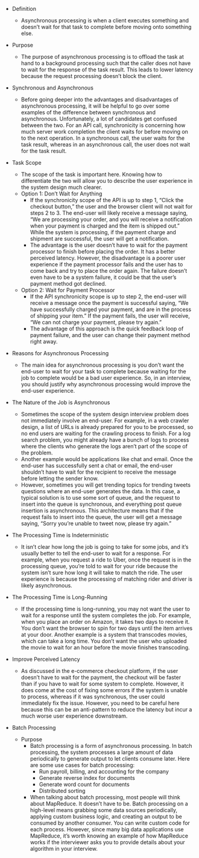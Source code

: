 - Definition
	- Asynchronous processing is when a client executes something and doesn’t wait for that task to complete before moving onto something else.
- Purpose
	- The purpose of asynchronous processing is to offload the task at hand to a background processing such that the caller does not have to wait for the response of the task result. This leads to lower latency because the request processing doesn’t block the client.
- Synchronous and Asynchronous
	- Before going deeper into the advantages and disadvantages of asynchronous processing, it will be helpful to go over some examples of the difference between synchronous and asynchronous. Unfortunately, a lot of candidates get confused between the two. For an API call, synchronicity is concerning how much server work completion the client waits for before moving on to the next operation. In a synchronous call, the user waits for the task result, whereas in an asynchronous call, the user does not wait for the task result.
- Task Scope
	- The scope of the task is important here. Knowing how to differentiate the two will allow you to describe the user experience in the system design much clearer.
	- Option 1: Don’t Wait for Anything
		- If the synchronicity scope of the API is up to step 1, “Click the checkout button,” the user and the browser client will not wait for steps 2 to 3. The end-user will likely receive a message saying, “We are processing your order, and you will receive a notification when your payment is charged and the item is shipped out.” While the system is processing, if the payment charge and shipment are successful, the user will get a notification.
		- The advantage is the user doesn’t have to wait for the payment processor to finish before placing the order. It has a better perceived latency. However, the disadvantage is a poorer user experience if the payment processor fails and the user has to come back and try to place the order again. The failure doesn’t even have to be a system failure, it could be that the user’s payment method got declined.
	- Option 2: Wait for Payment Processor
		- If the API synchronicity scope is up to step 2, the end-user will receive a message once the payment is successful saying, “We have successfully charged your payment, and are in the process of shipping your item.” If the payment fails, the user will receive, “We can not charge your payment, please try again.” 
		- The advantage of this approach is the quick feedback loop of payment failure, and the user can change their payment method right away.
- Reasons for Asynchronous Processing
	- The main idea for asynchronous processing is you don’t want the end-user to wait for your task to complete because waiting for the job to complete would be a bad user experience. So, in an interview, you should justify why asynchronous processing would improve the end-user experience.
- The Nature of the Job is Asynchronous
	- Sometimes the scope of the system design interview problem does not immediately involve an end-user. For example, in a web crawler design, a list of URLs is already prepared for you to be processed, so no end users are waiting for the crawling process to finish. For a log search problem, you might already have a bunch of logs to process where the clients who generate the logs aren’t part of the scope of the problem.
	- Another example would be applications like chat and email. Once the end-user has successfully sent a chat or email, the end-user shouldn’t have to wait for the recipient to receive the message before letting the sender know.
	- However, sometimes you will get trending topics for trending tweets questions where an end-user generates the data. In this case, a typical solution is to use some sort of queue, and the request to insert into the queue is synchronous, and everything post queue insertion is asynchronous. This architecture means that if the request fails to insert into the queue, the user will get a message saying, “Sorry you’re unable to tweet now, please try again.”
- The Processing Time is Indeterministic
	- It isn’t clear how long the job is going to take for some jobs, and it’s usually better to tell the end-user to wait for a response. For example, when you request a ride to Uber, once the request is in the processing queue, you’re told to wait for your ride because the system isn’t sure how long it will take to match the ride. The user experience is because the processing of matching rider and driver is likely asynchronous.
- The Processing Time is Long-Running
	- If the processing time is long-running, you may not want the user to wait for a response until the system completes the job. For example, when you place an order on Amazon, it takes two days to receive it. You don’t want the browser to spin for two days until the item arrives at your door. Another example is a system that transcodes movies, which can take a long time. You don’t want the user who uploaded the movie to wait for an hour before the movie finishes transcoding.
- Improve Perceived Latency
	- As discussed in the e-commerce checkout platform, if the user doesn’t have to wait for the payment, the checkout will be faster than if you have to wait for some system to complete. However, it does come at the cost of fixing some errors if the system is unable to process, whereas if it was synchronous, the user could immediately fix the issue. However, you need to be careful here because this can be an anti-pattern to reduce the latency but incur a much worse user experience downstream.

- Batch Processing
	- Purpose
		- Batch processing is a form of asynchronous processing. In batch processing, the system processes a large amount of data periodically to generate output to let clients consume later. Here are some use cases for batch processing:
			- Run payroll, billing, and accounting for the company
			- Generate reverse index for documents
			- Generate word count for documents
			- Distributed sorting
		- When talking about batch processing, most people will think about MapReduce. It doesn’t have to be. Batch processing on a high-level means grabbing some data sources periodically, applying custom business logic, and creating an output to be consumed by another consumer. You can write custom code for each process. However, since many big data applications use MapReduce, it’s worth knowing an example of how MapReduce works if the interviewer asks you to provide details about your algorithm in your interview.
